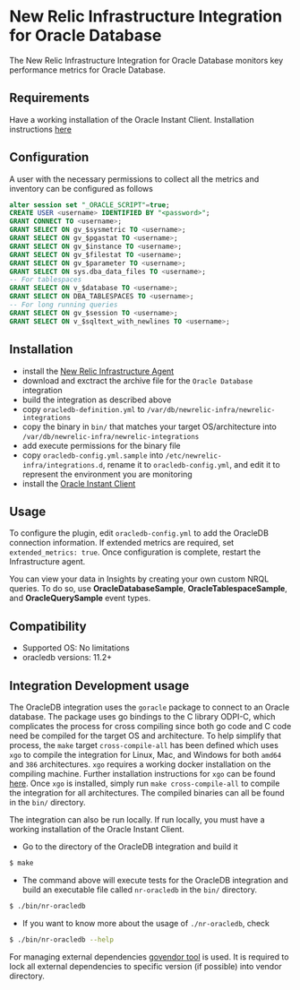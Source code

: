 # New Relic Infrastructure Integration for Oracle Database

The New Relic Infrastructure Integration for Oracle Database monitors key performance metrics for Oracle Database.

## Requirements

Have a working installation of the Oracle Instant Client. Installation instructions [here](http://www.oracle.com/technetwork/database/database-technologies/instant-client/downloads/index.html)

## Configuration

A user with the necessary permissions to collect all the metrics and inventory can be configured as follows
```sql
alter session set "_ORACLE_SCRIPT"=true;
CREATE USER <username> IDENTIFIED BY "<password>";
GRANT CONNECT TO <username>;
GRANT SELECT ON gv_$sysmetric TO <username>;
GRANT SELECT ON gv_$pgastat TO <username>;
GRANT SELECT ON gv_$instance TO <username>;
GRANT SELECT ON gv_$filestat TO <username>;
GRANT SELECT ON gv_$parameter TO <username>;
GRANT SELECT ON sys.dba_data_files TO <username>;
-- For tablespaces
GRANT SELECT ON v_$database TO <username>;
GRANT SELECT ON DBA_TABLESPACES TO <username>;
-- For long running queries
GRANT SELECT ON gv_$session TO <username>;
GRANT SELECT ON v_$sqltext_with_newlines TO <username>;

```

## Installation

- install the [New Relic Infrastructure Agent](https://docs.newrelic.com/docs/infrastructure/new-relic-infrastructure/installation/install-infrastructure-linux)
- download and exctract the archive file for the `Oracle Database` integration
- build the integration as described above
- copy `oracledb-definition.yml` to `/var/db/newrelic-infra/newrelic-integrations`
- copy the binary in `bin/` that matches your target OS/architecture into `/var/db/newrelic-infra/newrelic-integrations`
- add execute permissions for the binary file
- copy `oracledb-config.yml.sample` into `/etc/newrelic-infra/integrations.d`, rename it to `oracledb-config.yml`, and edit it to represent the environment you are monitoring
- install the [Oracle Instant Client](http://www.oracle.com/technetwork/database/database-technologies/instant-client/downloads/index.html)

## Usage

To configure the plugin, edit `oracledb-config.yml` to add the OracleDB connection information. If extended metrics are required, set `extended_metrics: true`. Once configuration is complete, restart the Infrastructure agent. 

You can view your data in Insights by creating your own custom NRQL queries. To do so, use **OracleDatabaseSample**, **OracleTablespaceSample**, and **OracleQuerySample** event types.

## Compatibility

* Supported OS: No limitations
* oracledb versions: 11.2+

## Integration Development usage

The OracleDB integration uses the `goracle` package to connect to an Oracle database. The package uses go bindings to the C library
ODPI-C, which complicates the process for cross compiling since both go code and C code need be compiled for the target OS and architecture. 
To help simplify that process, the `make` target `cross-compile-all` has been defined which uses `xgo` to compile the integration for Linux, 
Mac, and Windows for both `amd64` and `386` architectures. `xgo` requires a working docker installation on the compiling machine. Further
installation instructions for `xgo` can be found [here](https://github.com/karalabe/xgo). Once `xgo` is installed, simply run `make cross-compile-all` 
to compile the integration for all architectures. The compiled binaries can all be found in the `bin/` directory.

The integration can also be run locally. If run locally, you must have a working installation of the Oracle Instant Client.

* Go to the directory of the OracleDB integration and build it
```bash 
$ make
```

* The command above will execute tests for the OracleDB integration and build an executable file called `nr-oracledb` in the `bin/` directory.
```bash
$ ./bin/nr-oracledb
```

* If you want to know more about the usage of `./nr-oracledb`, check
```bash
$ ./bin/nr-oracledb --help
```

For managing external dependencies [govendor tool](https://github.com/kardianos/govendor) is used. It is required to lock all external dependencies to specific version (if possible) into vendor directory.

